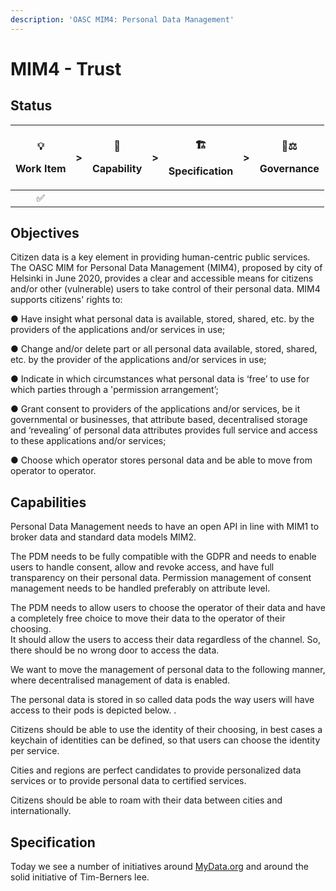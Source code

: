```yaml
---
description: 'OASC MIM4: Personal Data Management'
---
```


# MIM4 - Trust

## Status <a id="MIM1:ContextInformationManagement-Goal"></a>

<table>
  <thead>
    <tr>
      <th style="text-align:center">
        <p>&#x1F4A1;</p>
        <p>Work Item</p>
      </th>
      <th style="text-align:center">&gt;</th>
      <th style="text-align:center">
        <p>&#x1F9E9;</p>
        <p>Capability</p>
      </th>
      <th style="text-align:center">&gt;</th>
      <th style="text-align:center">
        <p>&#x1F3D7;</p>
        <p>Specification</p>
      </th>
      <th style="text-align:center">&gt;</th>
      <th style="text-align:center">
        <p>&#x1F469;&#x2696;</p>
        <p>Governance</p>
      </th>
    </tr>
  </thead>
  <tbody>
    <tr>
      <td style="text-align:center">&#x2705;</td>
      <td style="text-align:center"></td>
      <td style="text-align:center"></td>
      <td style="text-align:center"></td>
      <td style="text-align:center"></td>
      <td style="text-align:center"></td>
      <td style="text-align:center"></td>
    </tr>
  </tbody>
</table>

## Objectives <a id="MIM1:ContextInformationManagement-Goal"></a>

Citizen data is a key element in providing human-centric public services.  The OASC MIM for Personal Data Management \(MIM4\), proposed by city of Helsinki in June 2020, provides a clear and accessible means for citizens and/or other \(vulnerable\) users to take control of their personal data. MIM4 supports citizens' rights to:

● Have insight what personal data is available, stored, shared, etc. by the providers of the applications and/or services in use;

● Change and/or delete part or all personal data available, stored, shared, etc. by the provider of the applications and/or services in use;

●  Indicate in which circumstances what personal data is ‘free’ to use for which parties through a 'permission arrangement’;

●  Grant consent to providers of the applications and/or services, be it governmental or businesses, that attribute based, decentralised storage and ‘revealing’ of personal data attributes provides full service and access to these applications and/or services;

●  Choose which operator stores personal data and be able to move from operator to operator.



## Capabilities

Personal Data Management needs to have an open API in line with MIM1 to broker data and standard data models MIM2. 

The PDM needs to be fully compatible with the GDPR and needs to enable users to handle consent, allow and revoke access, and have full transparency on their personal data. Permission management of consent management needs to be handled preferably on attribute level.

The PDM needs to allow users to choose the operator of their data and have a completely free choice to move their data to the operator of their choosing.  
 It should allow the users to access their data regardless of the channel. So, there should be no wrong door to access the data.

We want to move the management of personal data to the following manner, where decentralised management of data is enabled.

The personal data is stored in so called data pods the way users will have access to their pods is depicted below. .

Citizens should be able to use the identity of their choosing, in best cases a keychain of identities can be defined, so that users can choose the identity per service.

Cities and regions are perfect candidates to provide personalized data services or to provide personal data to certified services.

Citizens should be able to roam with their data between cities and internationally.



## Specification <a id="MIM4:PersonalDataManagement-Recommendation"></a>

Today we see a number of initiatives around [MyData.org](https://www.mydata.org) and around the solid initiative of Tim-Berners lee.

